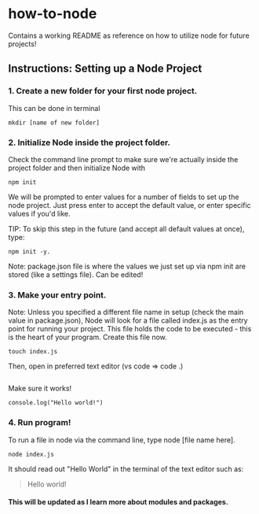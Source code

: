 # how-to-node
Contains a working README as reference on how to utilize node for future projects!

## Instructions: Setting up a Node Project
### 1. Create a new folder for your first node project.
 This can be done in terminal
 ```
 mkdir [name of new folder] 
 ```

### 2. Initialize Node inside the project folder.
Check the command line prompt to make sure we're actually inside the project folder and then initialize Node with
```
npm init
```

We will be prompted to enter values for a number of fields to set up the node project. Just press enter to accept the default value, or enter specific values if you'd like.
  
TIP: To skip this step in the future (and accept all default values at once), type: 
```
npm init -y.
```

Note: package.json file is where the values we just set up via npm init are stored (like a settings file). Can be edited!

### 3. Make your entry point.
Note: Unless you specified a different file name in setup (check the main value in package.json), Node will look for a file called index.js as the entry point for running your project. This file holds the code to be executed - this is the heart of your program. Create this file now.
```
touch index.js
```

Then, open in preferred text editor (vs code => code .)
```code .
```
 
Make sure it works!
```
console.log("Hello world!")
```

### 4. Run  program!
To run a file in node via the command line, type node [file name here].
```
node index.js
```

It should read out "Hello World" in the terminal of the text editor such as: 
> Hello world!
#### This will be updated as I learn more about modules and packages. 
